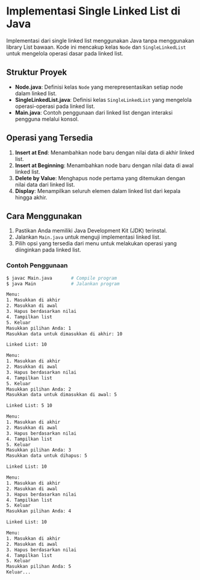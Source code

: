 # Implementasi Single Linked List di Java

Implementasi dari single linked list menggunakan Java tanpa menggunakan library List bawaan. Kode ini mencakup kelas `Node` dan `SingleLinkedList` untuk mengelola operasi dasar pada linked list.

## Struktur Proyek

- **Node.java**: Definisi kelas `Node` yang merepresentasikan setiap node dalam linked list.
- **SingleLinkedList.java**: Definisi kelas `SingleLinkedList` yang mengelola operasi-operasi pada linked list.
- **Main.java**: Contoh penggunaan dari linked list dengan interaksi pengguna melalui konsol.

## Operasi yang Tersedia

1. **Insert at End**: Menambahkan node baru dengan nilai data di akhir linked list.
2. **Insert at Beginning**: Menambahkan node baru dengan nilai data di awal linked list.
3. **Delete by Value**: Menghapus node pertama yang ditemukan dengan nilai data dari linked list.
4. **Display**: Menampilkan seluruh elemen dalam linked list dari kepala hingga akhir.

## Cara Menggunakan

1. Pastikan Anda memiliki Java Development Kit (JDK) terinstal.
2. Jalankan `Main.java` untuk menguji implementasi linked list.
3. Pilih opsi yang tersedia dari menu untuk melakukan operasi yang diinginkan pada linked list.

### Contoh Penggunaan

```bash
$ javac Main.java       # Compile program
$ java Main             # Jalankan program

Menu:
1. Masukkan di akhir
2. Masukkan di awal
3. Hapus berdasarkan nilai
4. Tampilkan list
5. Keluar
Masukkan pilihan Anda: 1
Masukkan data untuk dimasukkan di akhir: 10

Linked List: 10

Menu:
1. Masukkan di akhir
2. Masukkan di awal
3. Hapus berdasarkan nilai
4. Tampilkan list
5. Keluar
Masukkan pilihan Anda: 2
Masukkan data untuk dimasukkan di awal: 5

Linked List: 5 10

Menu:
1. Masukkan di akhir
2. Masukkan di awal
3. Hapus berdasarkan nilai
4. Tampilkan list
5. Keluar
Masukkan pilihan Anda: 3
Masukkan data untuk dihapus: 5

Linked List: 10

Menu:
1. Masukkan di akhir
2. Masukkan di awal
3. Hapus berdasarkan nilai
4. Tampilkan list
5. Keluar
Masukkan pilihan Anda: 4

Linked List: 10

Menu:
1. Masukkan di akhir
2. Masukkan di awal
3. Hapus berdasarkan nilai
4. Tampilkan list
5. Keluar
Masukkan pilihan Anda: 5
Keluar...
